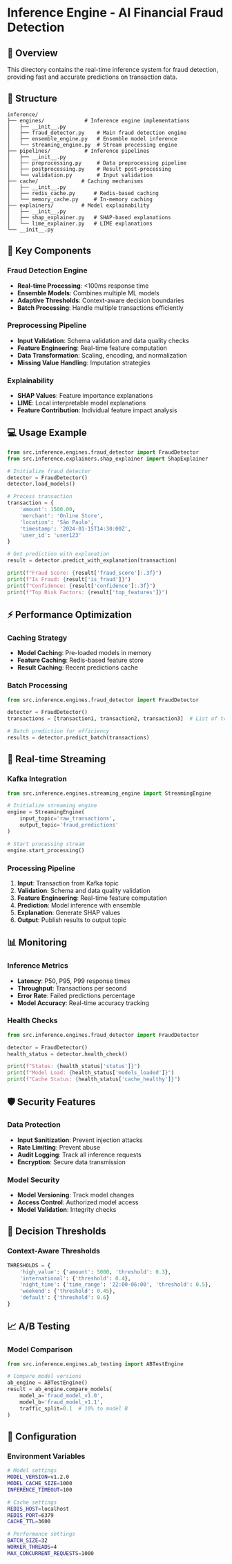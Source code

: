 # Inference Engine - AI Financial Fraud Detection

## 🎯 Overview

This directory contains the real-time inference system for fraud detection, providing fast and accurate predictions on transaction data.

## 📁 Structure

```
inference/
├── engines/             # Inference engine implementations
│   ├── __init__.py
│   ├── fraud_detector.py    # Main fraud detection engine
│   ├── ensemble_engine.py   # Ensemble model inference
│   └── streaming_engine.py  # Stream processing engine
├── pipelines/           # Inference pipelines
│   ├── __init__.py
│   ├── preprocessing.py     # Data preprocessing pipeline
│   ├── postprocessing.py    # Result post-processing
│   └── validation.py        # Input validation
├── cache/              # Caching mechanisms
│   ├── __init__.py
│   ├── redis_cache.py      # Redis-based caching
│   └── memory_cache.py     # In-memory caching
├── explainers/         # Model explainability
│   ├── __init__.py
│   ├── shap_explainer.py   # SHAP-based explanations
│   └── lime_explainer.py   # LIME explanations
└── __init__.py
```

## 🚀 Key Components

### Fraud Detection Engine
- **Real-time Processing**: <100ms response time
- **Ensemble Models**: Combines multiple ML models
- **Adaptive Thresholds**: Context-aware decision boundaries
- **Batch Processing**: Handle multiple transactions efficiently

### Preprocessing Pipeline
- **Input Validation**: Schema validation and data quality checks
- **Feature Engineering**: Real-time feature computation
- **Data Transformation**: Scaling, encoding, and normalization
- **Missing Value Handling**: Imputation strategies

### Explainability
- **SHAP Values**: Feature importance explanations
- **LIME**: Local interpretable model explanations
- **Feature Contribution**: Individual feature impact analysis

## 💻 Usage Example

```python
from src.inference.engines.fraud_detector import FraudDetector
from src.inference.explainers.shap_explainer import ShapExplainer

# Initialize fraud detector
detector = FraudDetector()
detector.load_models()

# Process transaction
transaction = {
    'amount': 1500.00,
    'merchant': 'Online Store',
    'location': 'São Paulo',
    'timestamp': '2024-01-15T14:30:00Z',
    'user_id': 'user123'
}

# Get prediction with explanation
result = detector.predict_with_explanation(transaction)

print(f"Fraud Score: {result['fraud_score']:.3f}")
print(f"Is Fraud: {result['is_fraud']}")
print(f"Confidence: {result['confidence']:.3f}")
print(f"Top Risk Factors: {result['top_features']}")
```

## ⚡ Performance Optimization

### Caching Strategy
- **Model Caching**: Pre-loaded models in memory
- **Feature Caching**: Redis-based feature store
- **Result Caching**: Recent predictions cache

### Batch Processing
```python
from src.inference.engines.fraud_detector import FraudDetector

detector = FraudDetector()
transactions = [transaction1, transaction2, transaction3]  # List of transactions

# Batch prediction for efficiency
results = detector.predict_batch(transactions)
```

## 🔄 Real-time Streaming

### Kafka Integration
```python
from src.inference.engines.streaming_engine import StreamingEngine

# Initialize streaming engine
engine = StreamingEngine(
    input_topic='raw_transactions',
    output_topic='fraud_predictions'
)

# Start processing stream
engine.start_processing()
```

### Processing Pipeline
1. **Input**: Transaction from Kafka topic
2. **Validation**: Schema and data quality validation
3. **Feature Engineering**: Real-time feature computation
4. **Prediction**: Model inference with ensemble
5. **Explanation**: Generate SHAP values
6. **Output**: Publish results to output topic

## 📊 Monitoring

### Inference Metrics
- **Latency**: P50, P95, P99 response times
- **Throughput**: Transactions per second
- **Error Rate**: Failed predictions percentage
- **Model Accuracy**: Real-time accuracy tracking

### Health Checks
```python
from src.inference.engines.fraud_detector import FraudDetector

detector = FraudDetector()
health_status = detector.health_check()

print(f"Status: {health_status['status']}")
print(f"Model Load: {health_status['models_loaded']}")
print(f"Cache Status: {health_status['cache_healthy']}")
```

## 🛡️ Security Features

### Data Protection
- **Input Sanitization**: Prevent injection attacks
- **Rate Limiting**: Prevent abuse
- **Audit Logging**: Track all inference requests
- **Encryption**: Secure data transmission

### Model Security
- **Model Versioning**: Track model changes
- **Access Control**: Authorized model access
- **Model Validation**: Integrity checks

## 🎯 Decision Thresholds

### Context-Aware Thresholds
```python
THRESHOLDS = {
    'high_value': {'amount': 5000, 'threshold': 0.3},
    'international': {'threshold': 0.4},
    'night_time': {'time_range': '22:00-06:00', 'threshold': 0.5},
    'weekend': {'threshold': 0.45},
    'default': {'threshold': 0.6}
}
```

## 📈 A/B Testing

### Model Comparison
```python
from src.inference.engines.ab_testing import ABTestEngine

# Compare model versions
ab_engine = ABTestEngine()
result = ab_engine.compare_models(
    model_a='fraud_model_v1.0',
    model_b='fraud_model_v1.1',
    traffic_split=0.1  # 10% to model B
)
```

## 🔧 Configuration

### Environment Variables
```bash
# Model settings
MODEL_VERSION=v1.2.0
MODEL_CACHE_SIZE=1000
INFERENCE_TIMEOUT=100

# Cache settings
REDIS_HOST=localhost
REDIS_PORT=6379
CACHE_TTL=3600

# Performance settings
BATCH_SIZE=32
WORKER_THREADS=4
MAX_CONCURRENT_REQUESTS=1000
```
